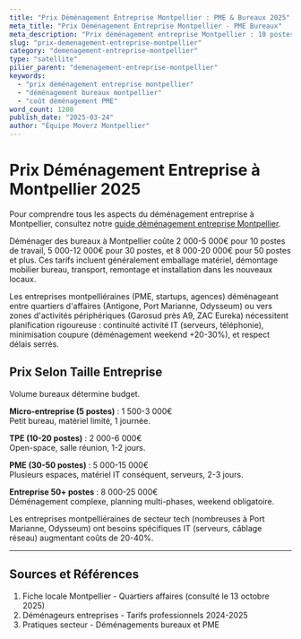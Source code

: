 ```yaml
---
title: "Prix Déménagement Entreprise Montpellier : PME & Bureaux 2025"
meta_title: "Prix Déménagement Entreprise Montpellier - PME Bureaux"
meta_description: "Prix déménagement entreprise Montpellier : 10 postes 2000-5000€, 50 postes 8000-20000€. Bureaux, continuité activité."
slug: "prix-demenagement-entreprise-montpellier"
category: "demenagement-entreprise-montpellier"
type: "satellite"
pilier_parent: "demenagement-entreprise-montpellier"
keywords:
  - "prix déménagement entreprise montpellier"
  - "déménagement bureaux montpellier"
  - "coût déménagement PME"
word_count: 1200
publish_date: "2025-03-24"
author: "Équipe Moverz Montpellier"
---
```


# Prix Déménagement Entreprise à Montpellier 2025


Pour comprendre tous les aspects du déménagement entreprise à Montpellier, consultez notre [guide déménagement entreprise Montpellier](/blog/demenagement-entreprise-montpellier/demenagement-entreprise-montpellier).


Déménager des bureaux à Montpellier coûte 2 000-5 000€ pour 10 postes de travail, 5 000-12 000€ pour 30 postes, et 8 000-20 000€ pour 50 postes et plus. Ces tarifs incluent généralement emballage matériel, démontage mobilier bureau, transport, remontage et installation dans les nouveaux locaux.

Les entreprises montpelliéraines (PME, startups, agences) déménageant entre quartiers d'affaires (Antigone, Port Marianne, Odysseum) ou vers zones d'activités périphériques (Garosud près A9, ZAC Eureka) nécessitent planification rigoureuse : continuité activité IT (serveurs, téléphonie), minimisation coupure (déménagement weekend +20-30%), et respect délais serrés.

## Prix Selon Taille Entreprise

Volume bureaux détermine budget.

**Micro-entreprise (5 postes)** : 1 500-3 000€  
Petit bureau, matériel limité, 1 journée.

**TPE (10-20 postes)** : 2 000-6 000€  
Open-space, salle réunion, 1-2 jours.

**PME (30-50 postes)** : 5 000-15 000€  
Plusieurs espaces, matériel IT conséquent, serveurs, 2-3 jours.

**Entreprise 50+ postes** : 8 000-25 000€  
Déménagement complexe, planning multi-phases, weekend obligatoire.

Les entreprises montpelliéraines de secteur tech (nombreuses à Port Marianne, Odysseum) ont besoins spécifiques IT (serveurs, câblage réseau) augmentant coûts de 20-40%.

---

## Sources et Références

1. Fiche locale Montpellier - Quartiers affaires (consulté le 13 octobre 2025)
2. Déménageurs entreprises - Tarifs professionnels 2024-2025
3. Pratiques secteur - Déménagements bureaux et PME

